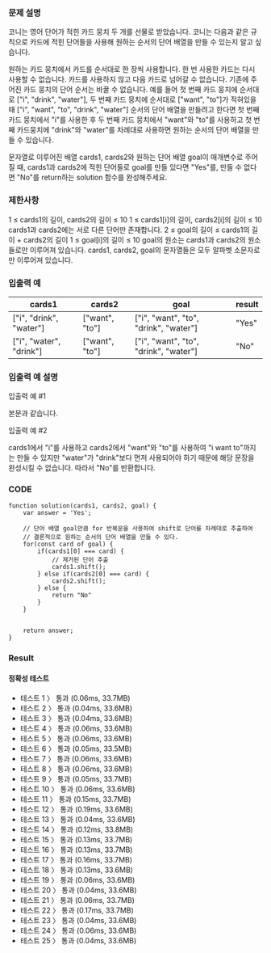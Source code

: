 ### 문제 설명

코니는 영어 단어가 적힌 카드 뭉치 두 개를 선물로 받았습니다. 코니는 다음과 같은 규칙으로 카드에 적힌 단어들을 사용해 원하는 순서의 단어 배열을 만들 수 있는지 알고 싶습니다.

원하는 카드 뭉치에서 카드를 순서대로 한 장씩 사용합니다.
한 번 사용한 카드는 다시 사용할 수 없습니다.
카드를 사용하지 않고 다음 카드로 넘어갈 수 없습니다.
기존에 주어진 카드 뭉치의 단어 순서는 바꿀 수 없습니다.
예를 들어 첫 번째 카드 뭉치에 순서대로 ["i", "drink", "water"], 두 번째 카드 뭉치에 순서대로 ["want", "to"]가 적혀있을 때 ["i", "want", "to", "drink", "water"] 순서의 단어 배열을 만들려고 한다면 첫 번째 카드 뭉치에서 "i"를 사용한 후 두 번째 카드 뭉치에서 "want"와 "to"를 사용하고 첫 번째 카드뭉치에 "drink"와 "water"를 차례대로 사용하면 원하는 순서의 단어 배열을 만들 수 있습니다.

문자열로 이루어진 배열 cards1, cards2와 원하는 단어 배열 goal이 매개변수로 주어질 때, cards1과 cards2에 적힌 단어들로 goal를 만들 있다면 "Yes"를, 만들 수 없다면 "No"를 return하는 solution 함수를 완성해주세요.

### 제한사항

1 ≤ cards1의 길이, cards2의 길이 ≤ 10
1 ≤ cards1[i]의 길이, cards2[i]의 길이 ≤ 10
cards1과 cards2에는 서로 다른 단어만 존재합니다.
2 ≤ goal의 길이 ≤ cards1의 길이 + cards2의 길이
1 ≤ goal[i]의 길이 ≤ 10
goal의 원소는 cards1과 cards2의 원소들로만 이루어져 있습니다.
cards1, cards2, goal의 문자열들은 모두 알파벳 소문자로만 이루어져 있습니다.

### 입출력 예

| cards1                  | cards2         | goal                                  | result |
| ----------------------- | -------------- | ------------------------------------- | ------ |
| ["i", "drink", "water"] | ["want", "to"] | ["i", "want", "to", "drink", "water"] | "Yes"  |
| ["i", "water", "drink"] | ["want", "to"] | ["i", "want", "to", "drink", "water"] | "No"   |

### 입출력 예 설명

입출력 예 #1

본문과 같습니다.

입출력 예 #2

cards1에서 "i"를 사용하고 cards2에서 "want"와 "to"를 사용하여 "i want to"까지는 만들 수 있지만 "water"가 "drink"보다 먼저 사용되어야 하기 때문에 해당 문장을 완성시킬 수 없습니다. 따라서 "No"를 반환합니다.

### CODE

```
function solution(cards1, cards2, goal) {
    var answer = 'Yes';

    // 단어 배열 goal만큼 for 반복문을 사용하여 shift로 단어를 차례대로 추출하여
    // 결론적으로 원하는 순서의 단어 배열을 만들 수 있다.
    for(const card of goal) {
        if(cards1[0] === card) {
            // 제거된 단어 추출
            cards1.shift();
        } else if(cards2[0] === card) {
            cards2.shift();
        } else {
            return "No"
        }
    }


    return answer;
}
```

### Result

#### 정확성 테스트

- 테스트 1 〉 통과 (0.06ms, 33.7MB)
- 테스트 2 〉 통과 (0.04ms, 33.6MB)
- 테스트 3 〉 통과 (0.04ms, 33.6MB)
- 테스트 4 〉 통과 (0.06ms, 33.6MB)
- 테스트 5 〉 통과 (0.06ms, 33.6MB)
- 테스트 6 〉 통과 (0.05ms, 33.5MB)
- 테스트 7 〉 통과 (0.06ms, 33.6MB)
- 테스트 8 〉 통과 (0.06ms, 33.6MB)
- 테스트 9 〉 통과 (0.05ms, 33.7MB)
- 테스트 10 〉 통과 (0.06ms, 33.6MB)
- 테스트 11 〉 통과 (0.15ms, 33.7MB)
- 테스트 12 〉 통과 (0.19ms, 33.6MB)
- 테스트 13 〉 통과 (0.04ms, 33.6MB)
- 테스트 14 〉 통과 (0.12ms, 33.8MB)
- 테스트 15 〉 통과 (0.13ms, 33.7MB)
- 테스트 16 〉 통과 (0.13ms, 33.7MB)
- 테스트 17 〉 통과 (0.16ms, 33.7MB)
- 테스트 18 〉 통과 (0.13ms, 33.6MB)
- 테스트 19 〉 통과 (0.06ms, 33.6MB)
- 테스트 20 〉 통과 (0.04ms, 33.6MB)
- 테스트 21 〉 통과 (0.06ms, 33.7MB)
- 테스트 22 〉 통과 (0.17ms, 33.7MB)
- 테스트 23 〉 통과 (0.04ms, 33.6MB)
- 테스트 24 〉 통과 (0.06ms, 33.6MB)
- 테스트 25 〉 통과 (0.04ms, 33.6MB)
